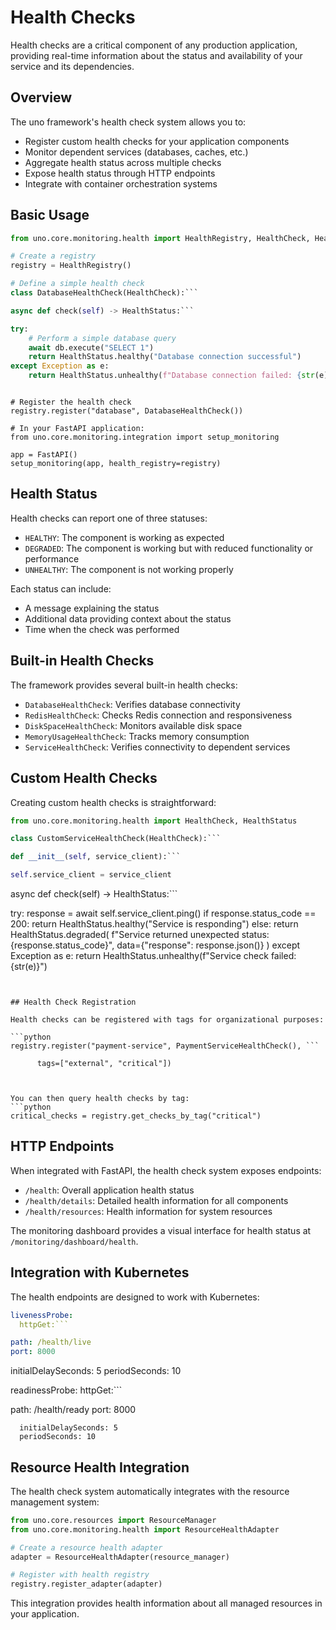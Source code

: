 # Health Checks

Health checks are a critical component of any production application, providing real-time information about the status and availability of your service and its dependencies.

## Overview

The uno framework's health check system allows you to:

- Register custom health checks for your application components
- Monitor dependent services (databases, caches, etc.)
- Aggregate health status across multiple checks
- Expose health status through HTTP endpoints
- Integrate with container orchestration systems

## Basic Usage

```python
from uno.core.monitoring.health import HealthRegistry, HealthCheck, HealthStatus

# Create a registry
registry = HealthRegistry()

# Define a simple health check
class DatabaseHealthCheck(HealthCheck):```

async def check(self) -> HealthStatus:```

try:
    # Perform a simple database query
    await db.execute("SELECT 1")
    return HealthStatus.healthy("Database connection successful")
except Exception as e:
    return HealthStatus.unhealthy(f"Database connection failed: {str(e)}")
```
```

# Register the health check
registry.register("database", DatabaseHealthCheck())

# In your FastAPI application:
from uno.core.monitoring.integration import setup_monitoring

app = FastAPI()
setup_monitoring(app, health_registry=registry)
```

## Health Status

Health checks can report one of three statuses:

- `HEALTHY`: The component is working as expected
- `DEGRADED`: The component is working but with reduced functionality or performance
- `UNHEALTHY`: The component is not working properly

Each status can include:
- A message explaining the status
- Additional data providing context about the status
- Time when the check was performed

## Built-in Health Checks

The framework provides several built-in health checks:

- `DatabaseHealthCheck`: Verifies database connectivity
- `RedisHealthCheck`: Checks Redis connection and responsiveness
- `DiskSpaceHealthCheck`: Monitors available disk space
- `MemoryUsageHealthCheck`: Tracks memory consumption
- `ServiceHealthCheck`: Verifies connectivity to dependent services

## Custom Health Checks

Creating custom health checks is straightforward:

```python
from uno.core.monitoring.health import HealthCheck, HealthStatus

class CustomServiceHealthCheck(HealthCheck):```

def __init__(self, service_client):```

self.service_client = service_client
```
    
async def check(self) -> HealthStatus:```

try:
    response = await self.service_client.ping()
    if response.status_code == 200:
        return HealthStatus.healthy("Service is responding")
    else:
        return HealthStatus.degraded(
            f"Service returned unexpected status: {response.status_code}",
            data={"response": response.json()}
        )
except Exception as e:
    return HealthStatus.unhealthy(f"Service check failed: {str(e)}")
```
```
```

## Health Check Registration

Health checks can be registered with tags for organizational purposes:

```python
registry.register("payment-service", PaymentServiceHealthCheck(), ```
```

          tags=["external", "critical"])
```
```
```

You can then query health checks by tag:
```python
critical_checks = registry.get_checks_by_tag("critical")
```

## HTTP Endpoints

When integrated with FastAPI, the health check system exposes endpoints:

- `/health`: Overall application health status
- `/health/details`: Detailed health information for all components
- `/health/resources`: Health information for system resources

The monitoring dashboard provides a visual interface for health status at `/monitoring/dashboard/health`.

## Integration with Kubernetes

The health endpoints are designed to work with Kubernetes:

```yaml
livenessProbe:
  httpGet:```

path: /health/live
port: 8000
```
  initialDelaySeconds: 5
  periodSeconds: 10

readinessProbe:
  httpGet:```

path: /health/ready
port: 8000
```
  initialDelaySeconds: 5
  periodSeconds: 10
```

## Resource Health Integration

The health check system automatically integrates with the resource management system:

```python
from uno.core.resources import ResourceManager
from uno.core.monitoring.health import ResourceHealthAdapter

# Create a resource health adapter
adapter = ResourceHealthAdapter(resource_manager)

# Register with health registry
registry.register_adapter(adapter)
```

This integration provides health information about all managed resources in your application.